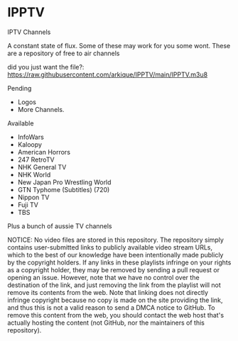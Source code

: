 # IPPTV
IPTV Channels

A constant state of flux. Some of these may work for you some wont.
These are a repository of free to air channels

did you just want the file?: https://raw.githubusercontent.com/arkique/IPPTV/main/IPPTV.m3u8



Pending
- Logos
- More Channels.

Available
- InfoWars
- Kaloopy
- American Horrors
- 247 RetroTV
- NHK General TV
- NHK World
- New Japan Pro Wrestling World
- GTN Typhome (Subtitles) (720)
- Nippon TV
- Fuji TV
- TBS

Plus a bunch of aussie TV channels


NOTICE:
No video files are stored in this repository. The repository simply contains user-submitted links to publicly available video stream URLs, which to the best of our knowledge have been intentionally made publicly by the copyright holders. If any links in these playlists infringe on your rights as a copyright holder, they may be removed by sending a pull request or opening an issue. However, note that we have no control over the destination of the link, and just removing the link from the playlist will not remove its contents from the web. Note that linking does not directly infringe copyright because no copy is made on the site providing the link, and thus this is not a valid reason to send a DMCA notice to GitHub. To remove this content from the web, you should contact the web host that's actually hosting the content (not GitHub, nor the maintainers of this repository).
